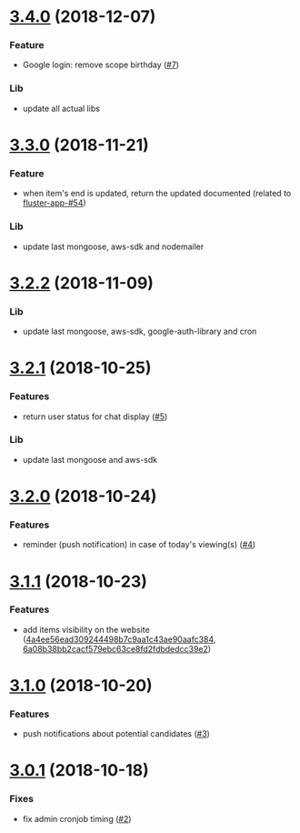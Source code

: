 <a name="3.4.0"></a>
# [3.4.0](https://github.com/fluster/fluster-backend/compare/v3.3.0...v3.4.0) (2018-12-07)

### Feature

* Google login: remove scope birthday ([#7](https://github.com/fluster/fluster-backend/issues/7))

### Lib

* update all actual libs

<a name="3.3.0"></a>
# [3.3.0](https://github.com/fluster/fluster-backend/compare/v3.2.2...v3.3.0) (2018-11-21)

### Feature

* when item's end is updated, return the updated documented (related to [fluster-app-#54](https://github.com/fluster/fluster-app/issues/54))

### Lib

* update last mongoose, aws-sdk and nodemailer

<a name="3.2.2"></a>
# [3.2.2](https://github.com/fluster/fluster-backend/compare/v3.2.1...v3.2.2) (2018-11-09)

### Lib

* update last mongoose, aws-sdk, google-auth-library and cron

<a name="3.2.1"></a>
# [3.2.1](https://github.com/fluster/fluster-backend/compare/v3.2.0...v3.2.1) (2018-10-25)

### Features

* return user status for chat display ([#5](https://github.com/fluster/fluster-backend/issues/5))

### Lib

* update last mongoose and aws-sdk

<a name="3.2.0"></a>
# [3.2.0](https://github.com/fluster/fluster-backend/compare/v3.1.1...v3.2.0) (2018-10-24)

### Features

* reminder (push notification) in case of today's viewing(s) ([#4](https://github.com/fluster/fluster-backend/issues/4))

<a name="3.1.1"></a>
# [3.1.1](https://github.com/fluster/fluster-backend/compare/v3.1.0...v3.1.1) (2018-10-23)

### Features

* add items visibility on the website ([4a4ee56ead309244498b7c9aa1c43ae90aafc384](https://github.com/fluster/fluster-backend/commit/4a4ee56ead309244498b7c9aa1c43ae90aafc384), [6a08b38bb2cacf579ebc63ce8fd2fdbdedcc39e2](https://github.com/fluster/fluster-backend/commit/6a08b38bb2cacf579ebc63ce8fd2fdbdedcc39e2))

<a name="3.1.0"></a>
# [3.1.0](https://github.com/fluster/fluster-backend/compare/v3.0.1...v3.1.0) (2018-10-20)

### Features

* push notifications about potential candidates ([#3](https://github.com/fluster/fluster-backend/issues/3))

<a name="3.0.1"></a>
# [3.0.1](https://github.com/fluster/fluster-backend/compare/v3.0.0...v3.0.1) (2018-10-18)

### Fixes

* fix admin cronjob timing ([#2](https://github.com/fluster/fluster-backend/issues/2))
